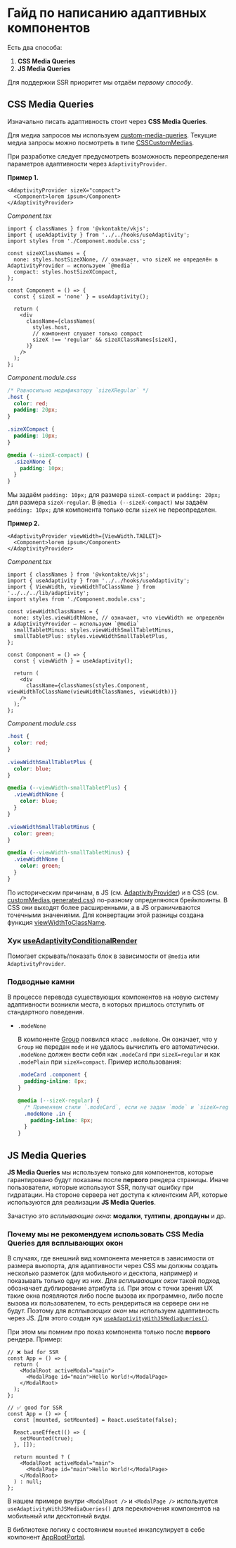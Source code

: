 # Гайд по написанию адаптивных компонентов

Есть два способа:

1. **CSS Media Queries**
2. **JS Media Queries**

Для поддержки SSR приоритет мы отдаём _первому способу_.

## CSS Media Queries

Изначально писать адаптивность стоит через **CSS Media Queries**.

Для медиа запросов мы используем [custom-media-queries](https://preset-env.cssdb.org/features/#custom-media-queries).
Текущие медиа запросы можно посмотреть в типе [CSSCustomMedias](../packages/vkui/src/lib/adaptivity/types.ts).

При разработке следует предусмотреть возможность переопределения параметров адаптивности через `AdaptivityProvider`.

**Пример 1.**

```tsx
<AdaptivityProvider sizeX="compact">
  <Component>lorem ipsum</Component>
</AdaptivityProvider>
```

_Component.tsx_

```tsx
import { classNames } from '@vkontakte/vkjs';
import { useAdaptivity } from '../../hooks/useAdaptivity';
import styles from './Component.module.css';

const sizeXClassNames = {
  none: styles.hostSizeXNone, // означает, что sizeX не определён в AdaptivityProvider – используем `@media`
  compact: styles.hostSizeXCompact,
};

const Component = () => {
  const { sizeX = 'none' } = useAdaptivity();

  return (
    <div
      className={classNames(
        styles.host,
        // компонент слушает только compact
        sizeX !== 'regular' && sizeXClassNames[sizeX],
      )}
    />
  );
};
```

_Component.module.css_

```css
/* Равносильно модификатору `sizeXRegular` */
.host {
  color: red;
  padding: 20px;
}

.sizeXCompact {
  padding: 10px;
}

@media (--sizeX-compact) {
  .sizeXNone {
    padding: 10px;
  }
}
```

Мы задаём `padding: 10px;` для размера `sizeX-compact` и `padding: 20px;` для размера `sizeX-regular`.
В `@media (--sizeX-compact)` мы задаём `padding: 10px;` для компонента только если `sizeX` не переопределен.

**Пример 2.**

```tsx
<AdaptivityProvider viewWidth={ViewWidth.TABLET}>
  <Component>lorem ipsum</Component>
</AdaptivityProvider>
```

_Component.tsx_

```tsx
import { classNames } from '@vkontakte/vkjs';
import { useAdaptivity } from '../../hooks/useAdaptivity';
import { ViewWidth, viewWidthToClassName } from '../../../lib/adaptivity';
import styles from './Component.module.css';

const viewWidthClassNames = {
  none: styles.viewWidthNone, // означает, что viewWidth не определён в AdaptivityProvider – используем `@media`
  smallTabletMinus: styles.viewWidthSmallTabletMinus,
  smallTabletPlus: styles.viewWidthSmallTabletPlus,
};

const Component = () => {
  const { viewWidth } = useAdaptivity();

  return (
    <div
      className={classNames(styles.Component, viewWidthToClassName(viewWidthClassNames, viewWidth))}
    />
  );
};
```

_Component.module.css_

```css
.host {
  color: red;
}

.viewWidthSmallTabletPlus {
  color: blue;
}

@media (--viewWidth-smallTabletPlus) {
  .viewWidthNone {
    color: blue;
  }
}

.viewWidthSmallTabletMinus {
  color: green;
}

@media (--viewWidth-smallTabletMinus) {
  .viewWidthNone {
    color: green;
  }
}
```

По историческим причинам, в JS (см. [AdaptivityProvider](../packages/vkui/src/components/AdaptivityProvider/AdaptivityProvider.tsx))
и в CSS (см. [customMedias.generated.css](../packages/vkui/src/styles/customMedias.generated.css)) по-разному определяются брейкпоинты. В CSS они
выходят более расширенными, а в JS ограничиваются точечными значениями. Для конвертации этой разницы создана функция [viewWidthToClassName](../packages/vkui/src/lib/adaptivity/functions.ts).

### Хук [useAdaptivityConditionalRender](../packages/vkui/src/hooks/useAdaptivityConditionalRender/useAdaptivityConditionalRender.tsx)

Помогает скрывать/показать блок в зависимости от `@media` или `AdaptivityProvider`.

### Подводные камни

В процессе перевода существующих компонентов на новую систему адаптивности возникли места, в которых пришлось отступить
от стандартного поведения.

- `.modeNone`

  В компоненте [Group](../packages/vkui/src/components/Group/Group.tsx) появился класс `.modeNone`. Он означает, что у `Group`
  не передан `mode` и не удалось вычислить его автоматически. `.modeNone` должен вести себя как
  `.modeCard` при `sizeX=regular` и как `.modePlain` при `sizeX=compact`. Пример использования:

  ```css
  .modeCard .сomponent {
    padding-inline: 8px;
  }

  @media (--sizeX-regular) {
    /* Применяем стили `.modeCard`, если не задан `mode` и `sizeX=regular` */
    .modeNone .in {
      padding-inline: 8px;
    }
  }
  ```

## JS Media Queries

**JS Media Queries** мы используем только для компонентов, которые гарантировано будут показаны после **первого**
рендера страницы. Иначе пользователи, которые используют SSR, получат ошибку при гидратации. На стороне сервера нет
доступа к клиентским API, которые используются для реализации **JS Media Queries**.

Зачастую это _всплывающие окна_: **модалки**, **тултипы**, **дропдауны** и др.

### Почему мы не рекомендуем использовать **CSS Media Queries** для всплывающих окон

В случаях, где внешний вид компонента меняется в зависимости от размера вьюпорта, для адаптивности через CSS мы должны
создать несколько разметок (для мобильного и десктопа, например) и показывать только одну из них. Для _всплывающих окон_
такой подход обозначает дублирование атрибута `id`. При этом с точки зрения UX такие окна появляются либо после вызова
их программно, либо после вызова их пользователем, то есть рендериться на сервере они не будут. Поэтому для _всплывающих
окон_ мы используем адаптивность через JS. Для этого создан хук [`useAdaptivityWithJSMediaQueries()`](../packages/vkui/src/hooks/useAdaptivityWithJSMediaQueries.ts).

При этом мы помним про показ компонента только после **первого** рендера. Пример:

```tsx
// ❌ bad for SSR
const App = () => {
  return (
    <ModalRoot activeModal="main">
      <ModalPage id="main">Hello World!</ModalPage>
    </ModalRoot>
  );
};

// ✅ good for SSR
const App = () => {
  const [mounted, setMounted] = React.useState(false);

  React.useEffect(() => {
    setMounted(true);
  }, []);

  return mounted ? (
    <ModalRoot activeModal="main">
      <ModalPage id="main">Hello World!</ModalPage>
    </ModalRoot>
  ) : null;
};
```

В нашем примере внутри `<ModalRoot />` и `<ModalPage />` используется `useAdaptivityWithJSMediaQueries()` для
переключения компонентов на мобильный или десктопный виды.

В библиотеке логику с состоянием `mounted` инкапсулирует в себе компонент [AppRootPortal](../packages/vkui/src/components/AppRoot/AppRootPortal.tsx).
